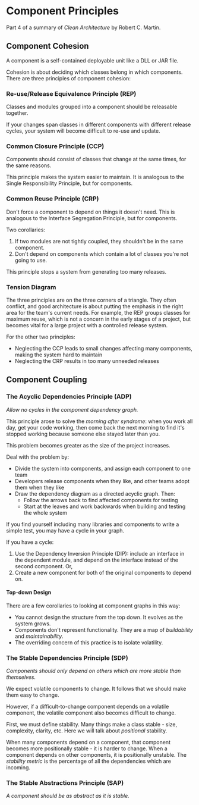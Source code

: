 # Component Principles

Part 4 of a summary of *Clean Architecture* by Robert C. Martin.

## Component Cohesion

A component is a self-contained deployable unit like a DLL or JAR file.

Cohesion is about deciding which classes belong in which components. There are three principles of component cohesion:

### Re-use/Release Equivalence Principle (REP)

Classes and modules grouped into a component should be releasable together.

If your changes span classes in different components with different release cycles, your system will become difficult to re-use and update.

### Common Closure Principle (CCP)

Components should consist of classes that change at the same times, for the same reasons.

This principle makes the system easier to maintain. It is analogous to the Single Responsibility Principle, but for components.

### Common Reuse Principle (CRP)

Don't force a component to depend on things it doesn't need. This is analogous to the Interface Segregation Principle, but for components.

Two corollaries:

1. If two modules are not tightly coupled, they shouldn't be in the same component.
2. Don't depend on components which contain a lot of classes you're not going to use.

This principle stops a system from generating too many releases.

### Tension Diagram

The three principles are on the three corners of a triangle. They often conflict, and good architecture is about putting the emphasis in the right area for the team's current needs. For example, the REP groups classes for maximum reuse, which is not a concern in the early stages of a project, but becomes vital for a large project with a controlled release system.

For the other two principles:

- Neglecting the CCP leads to small changes affecting many components, making the system hard to maintain
- Neglecting the CRP results in too many unneeded releases

## Component Coupling

### The Acyclic Dependencies Principle (ADP)

*Allow no cycles in the component dependency graph.*

This principle arose to solve the *morning after syndrome*: when you work all day, get your code working, then come back the next morning to find it's stopped working because someone else stayed later than you.

This problem becomes greater as the size of the project increases.

Deal with the problem by:

- Divide the system into components, and assign each component to one team
- Developers release components when they like, and other teams adopt them when they like
- Draw the dependency diagram as a directed acyclic graph. Then:
  - Follow the arrows back to find affected components for testing
  - Start at the leaves and work backwards when building and testing the whole system

If you find yourself including many libraries and components to write a simple test, you may have a cycle in your graph.

If you have a cycle:

1. Use the Dependency Inversion Principle (DIP): include an interface in the dependent module, and depend on the interface instead of the second component. Or,
2. Create a new component for both of the original components to depend on.

#### Top-down Design

There are a few corollaries to looking at component graphs in this way:

- You cannot design the structure from the top down. It evolves as the system grows.
- Components don't represent functionality. They are a map of *buildability* and *maintainability*.
- The overriding concern of this practice is to isolate volatility.

### The Stable Dependencies Principle (SDP)

*Components should only depend on others which are more stable than themselves.*

We expect volatile components to change. It follows that we should make them easy to change.

However, if a difficult-to-change component depends on a volatile component, the volatile component also becomes difficult to change.

First, we must define stability. Many things make a class stable - size, complexity, clarity, etc. Here we will talk about *positional* stability.

When many components depend on a component, that component becomes more positionally stable - it is harder to change. When a component depends on other components, it is positionally unstable. The *stability metric* is the percentage of all the dependencies which are incoming.

### The Stable Abstractions Principle (SAP)

*A component should be as abstract as it is stable.*
